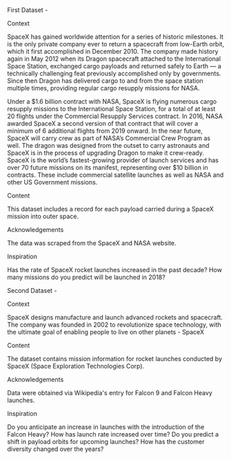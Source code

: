 First Dataset -

Context

SpaceX has gained worldwide attention for a series of historic milestones. It is the only private company ever to return a spacecraft from low-Earth orbit, which it first accomplished in December 2010. The company made history again in May 2012 when its Dragon spacecraft attached to the International Space Station, exchanged cargo payloads and returned safely to Earth — a technically challenging feat previously accomplished only by governments. Since then Dragon has delivered cargo to and from the space station multiple times, providing regular cargo resupply missions for NASA.

Under a $1.6 billion contract with NASA, SpaceX is flying numerous cargo resupply missions to the International Space Station, for a total of at least 20 flights under the Commercial Resupply Services contract. In 2016, NASA awarded SpaceX a second version of that contract that will cover a minimum of 6 additional flights from 2019 onward. In the near future, SpaceX will carry crew as part of NASA’s Commercial Crew Program as well. The dragon was designed from the outset to carry astronauts and SpaceX is in the process of upgrading Dragon to make it crew-ready. SpaceX is the world’s fastest-growing provider of launch services and has over 70 future missions on its manifest, representing over $10 billion in contracts. These include commercial satellite launches as well as NASA and other US Government missions.

Content

This dataset includes a record for each payload carried during a SpaceX mission into outer space.

Acknowledgements

The data was scraped from the SpaceX and NASA website.

Inspiration

Has the rate of SpaceX rocket launches increased in the past decade? How many missions do you predict will be launched in 2018?

Second Dataset -

Context

SpaceX designs manufacture and launch advanced rockets and spacecraft. The company was founded in 2002 to revolutionize space technology, with the ultimate goal of enabling people to live on other planets - SpaceX

Content

The dataset contains mission information for rocket launches conducted by SpaceX (Space Exploration Technologies Corp).

Acknowledgements

Data were obtained via Wikipedia's entry for Falcon 9 and Falcon Heavy launches.

Inspiration

Do you anticipate an increase in launches with the introduction of the Falcon Heavy? How has launch rate increased over time? Do you predict a shift in payload orbits for upcoming launches? How has the customer diversity changed over the years?
